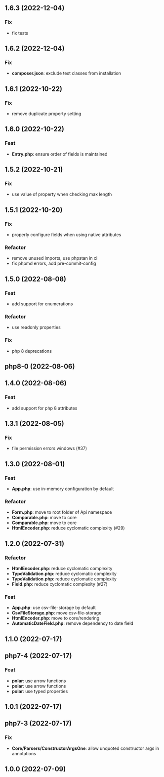 ## 1.6.3 (2022-12-04)

### Fix

- fix tests

## 1.6.2 (2022-12-04)

### Fix

- **composer.json**: exclude test classes from installation

## 1.6.1 (2022-10-22)

### Fix

- remove duplicate property setting

## 1.6.0 (2022-10-22)

### Feat

- **Entry.php**: ensure order of fields is maintained

## 1.5.2 (2022-10-21)

### Fix

- use value of property when checking max length

## 1.5.1 (2022-10-20)

### Fix

- properly configure fields when using native attributes

### Refactor

- remove unused imports, use phpstan in ci
- fix phpmd errors, add pre-commit-config

## 1.5.0 (2022-08-08)

### Feat

- add support for enumerations

### Refactor

- use readonly properties

### Fix

- php 8 deprecations

## php8-0 (2022-08-06)

## 1.4.0 (2022-08-06)

### Feat

- add support for php 8 attributes

## 1.3.1 (2022-08-05)

### Fix

- file permission errors windows (#37)

## 1.3.0 (2022-08-01)

### Feat

- **App.php**: use in-memory configuration by default

### Refactor

- **Form.php**: move to root folder of Api namespace
- **Comparable.php**: move to core
- **Comparable.php**: move to core
- **HtmlEncoder.php**: reduce cyclomatic complexity (#29)

## 1.2.0 (2022-07-31)

### Refactor

- **HtmlEncoder.php**: reduce cyclomatic complexity
- **TypeValidation.php**: reduce cyclomatic complexity
- **TypeValidation.php**: reduce cyclomatic complexity
- **Field.php**: reduce cyclomatic complexity (#27)

### Feat

- **App.php**: use csv-file-storage by default
- **CsvFileStorage.php**: move csv-file-storage
- **HtmlEncoder.php**: move to core/rendering
- **AutomaticDateField.php**: remove dependency to date field

## 1.1.0 (2022-07-17)

## php7-4 (2022-07-17)

### Feat

- **polar**: use arrow functions
- **polar**: use arrow functions
- **polar**: use typed properties

## 1.0.1 (2022-07-17)

## php7-3 (2022-07-17)

### Fix

- **Core/Parsers/ConstructorArgsOne**: allow unquoted constructor args in annotations

## 1.0.0 (2022-07-09)
